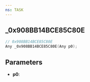 ```yaml
---
ns: TASK
---
```

## _0x908BB14BCE85C80E

```c
// 0x908BB14BCE85C80E
Any _0x908BB14BCE85C80E(Any p0);
```

## Parameters
* **p0**:
